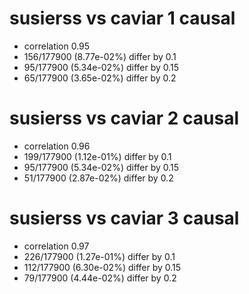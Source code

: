 # susierss vs caviar  1 causal

- correlation 0.95
- 156/177900 (8.77e-02%) differ by 0.1
- 95/177900 (5.34e-02%) differ by 0.15
- 65/177900 (3.65e-02%) differ by 0.2


# susierss vs caviar  2 causal

- correlation 0.96
- 199/177900 (1.12e-01%) differ by 0.1
- 95/177900 (5.34e-02%) differ by 0.15
- 51/177900 (2.87e-02%) differ by 0.2


# susierss vs caviar  3 causal

- correlation 0.97
- 226/177900 (1.27e-01%) differ by 0.1
- 112/177900 (6.30e-02%) differ by 0.15
- 79/177900 (4.44e-02%) differ by 0.2


